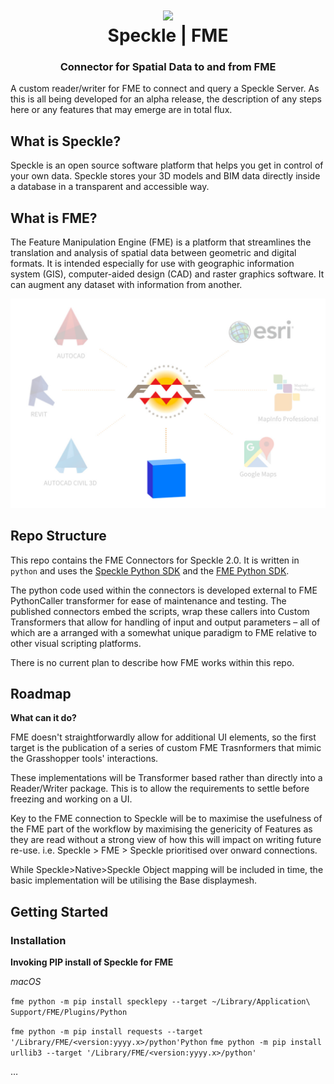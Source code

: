 <h1 align="center">
  <img src="https://user-images.githubusercontent.com/2679513/131189167-18ea5fe1-c578-47f6-9785-3748178e4312.png" width="150px"/><br/>
  Speckle | FME
</h1>
<h3 align="center">
    Connector for Spatial Data to and from FME
</h3>

A custom reader/writer for FME to connect and query a Speckle Server. As this is all being developed for an alpha release, the description of any steps here or any features that may emerge are in total flux.

## What is Speckle?

Speckle is an open source software platform that helps you get in control of your own data.
Speckle stores your 3D models and BIM data directly inside a database in a transparent and accessible way.

## What is FME?

The Feature Manipulation Engine (FME) is a platform that streamlines the translation and analysis of spatial data between geometric and digital formats. It is intended especially for use with geographic information system (GIS), computer-aided design (CAD) and raster graphics software. It can augment any dataset with information from another.

![FME Custom Connector](./documentation/speckle-fme.png)

## Repo Structure

This repo contains the FME Connectors for Speckle 2.0. It is written in `python` and uses the [Speckle Python SDK](https://github.com/specklesystems/speckle-py) and the [FME Python SDK](http://docs.safe.com/fme/html/fmepython/).

The python code used within the connectors is developed external to FME PythonCaller transformer for ease of maintenance and testing. The published connectors embed the scripts, wrap these callers into Custom Transformers that allow for handling of input and output parameters – all of which are a arranged with a somewhat unique paradigm to FME relative to other visual scripting platforms.

There is no current plan to describe how FME works within this repo.
## Roadmap

**What can it do?**

FME doesn't straightforwardly allow for additional UI elements, so the first target is the publication of a series of custom FME Trasnformers that mimic the Grasshopper tools' interactions.

These implementations will be Transformer based rather than directly into a Reader/Writer package. This is to allow the requirements to settle before freezing and working on a UI.

Key to the FME connection to Speckle will be to maximise the usefulness of the FME part of the workflow by maximising the genericity of Features as they are read without a strong view of how this will impact on writing future re-use. i.e. Speckle > FME > Speckle prioritised over onward connections.

While Speckle>Native>Speckle Object mapping will be included in time, the basic implementation will be utilising the Base displaymesh.

## Getting Started

### Installation

**Invoking PIP install of Speckle for FME**

*macOS*

`fme python -m pip install specklepy --target ~/Library/Application\ Support/FME/Plugins/Python`

`fme python -m pip install requests --target '/Library/FME/<version:yyyy.x>/python'Python`
`fme python -m pip install urllib3 --target '/Library/FME/<version:yyyy.x>/python'`

…

